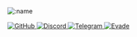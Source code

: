   <br>
  <br>
  <img src="https://komarev.com/ghpvc/?username=vawnair&color=gray&style=plastic" alt=":name" />
  <br>
  <br>
  <a href="https://github.com/rtmonly">
    <img src="https://img.shields.io/badge/-GitHub-black?style=plastic&logo=github&logoColor=white" alt="GitHub" />
  </a>
  <a href="https://discord.com/users/1171261965767807028">
    <img src="https://img.shields.io/badge/-Discord-black?style=plastic&logo=discord&logoColor=white" alt="Discord" />
  </a>
  <a href="https://t.me/rtmonly">
    <img src="https://img.shields.io/badge/-Telegram-black?style=plastic&logo=telegram&logoColor=white" alt="Telegram" />
  </a>
  <a href="https://rtm.gg/">
    <img src="https://img.shields.io/badge/-evade-black?style=plastic&logo=Google%20Gemini&web=white&logoColor=white&link=https://evade.rest/" alt="Evade" />
  </a>
</p>
